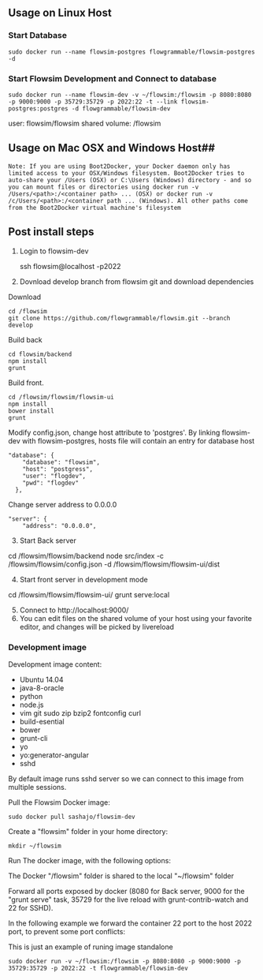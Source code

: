 ## Usage on Linux Host ##


### Start Database ###

    sudo docker run --name flowsim-postgres flowgrammable/flowsim-postgres -d

### Start Flowsim Development and Connect to database ###


    sudo docker run --name flowsim-dev -v ~/flowsim:/flowsim -p 8080:8080 -p 9000:9000 -p 35729:35729 -p 2022:22 -t --link flowsim-postgres:postgres -d flowgrammable/flowsim-dev

user: flowsim/flowsim
shared volume: /flowsim

## Usage on Mac OSX and Windows Host##

`Note: If you are using Boot2Docker, your Docker daemon only has limited access to your OSX/Windows filesystem. Boot2Docker tries to auto-share your /Users (OSX) or C:\Users (Windows) directory - and so you can mount files or directories using docker run -v /Users/<path>:/<container path> ... (OSX) or docker run -v /c/Users/<path>:/<container path ... (Windows). All other paths come from the Boot2Docker virtual machine's filesystem`

## Post install steps ##

1. Login to flowsim-dev

    ssh flowsim@localhost -p2022

2. Dovnload develop branch from flowsim git and download dependencies

Download

    cd /flowsim
    git clone https://github.com/flowgrammable/flowsim.git --branch develop

Build back

    cd flowsim/backend
    npm install
    grunt

Build front.

    cd /flowsim/flowsim/flowsim-ui
    npm install
    bower install
    grunt

Modify config.json, change host attribute to 'postgres'. By linking flowsim-dev with flowsim-postgres, hosts file will contain an entry for database host 

    "database": {
        "database": "flowsim",
        "host": "postgress",
        "user": "flogdev",
        "pwd": "flogdev"
      },
Change server address to 0.0.0.0

    "server": {
        "address": "0.0.0.0",

3. Start Back server

cd /flowsim/flowsim/backend
node src/index -c /flowsim/flowsim/config.json -d /flowsim/flowsim/flowsim-ui/dist 

4. Start front server in development mode

cd /flowsim/flowsim/flowsim-ui/
grunt serve:local

5. Connect to http://localhost:9000/ 
6. You can edit files on the shared volume of your host using your favorite editor, and changes will be picked by livereload



### Development image ###
Development image content:

* Ubuntu 14.04
* java-8-oracle
* python
* node.js
* vim git sudo zip bzip2 fontconfig curl
* build-esential
* bower
* grunt-cli
* yo
* yo:generator-angular
* sshd

By default image runs sshd server so we can connect to this image from multiple sessions.


Pull the Flowsim Docker image:

    sudo docker pull sashajo/flowsim-dev

Create a "flowsim" folder in your home directory:

    mkdir ~/flowsim

Run The docker image, with the following options:

The Docker "/flowsim" folder is shared to the local "~/flowsim" folder

Forward all ports exposed by docker (8080 for Back server, 9000 for the "grunt serve" task, 35729 for the live reload with grunt-contrib-watch and 22 for SSHD). 

In the following example we forward the container 22 port to the host 2022 port, to prevent some port conflicts:

This is just an example of runing image standalone

    sudo docker run -v ~/flowsim:/flowsim -p 8080:8080 -p 9000:9000 -p 35729:35729 -p 2022:22 -t flowgrammable/flowsim-dev


